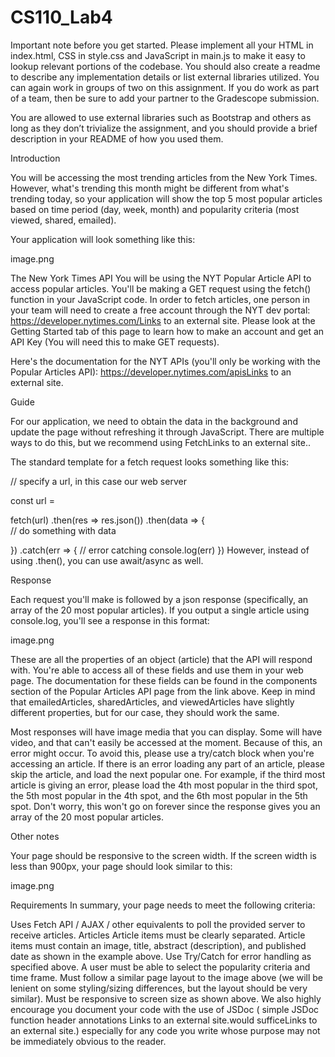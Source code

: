 # CS110_Lab4
Important note before you get started. Please implement all your HTML in index.html, CSS in style.css and JavaScript in main.js to make it easy to lookup relevant portions of the codebase. You should also create a readme to describe any implementation details or list external libraries utilized. You can again work in groups of two on this assignment. If you do work as part of a team, then be sure to add your partner to the Gradescope submission. 

You are allowed to use external libraries such as Bootstrap and others as long as they don’t trivialize the assignment, and you should provide a brief description in your README of how you used them. 

Introduction

You will be accessing the most trending articles from the New York Times. However, what's trending this month might be different from what's trending today, so your application will show the top 5 most popular articles based on time period (day, week, month) and popularity criteria (most viewed, shared, emailed).

Your application will look something like this:

image.png

The New York Times API
You will be using the NYT Popular Article API to access popular articles. You'll be making a GET request using the fetch() function in your JavaScript code. In order to fetch articles, one person in your team will need to create a free account through the NYT dev portal: https://developer.nytimes.com/Links to an external site. Please look at the Getting Started tab of this page to learn how to make an account and get an API Key (You will need this to make GET requests).

Here's the documentation for the NYT APIs (you'll only be working with the Popular Articles API): https://developer.nytimes.com/apisLinks to an external site.

Guide

For our application, we need to obtain the data in the background and update the page without refreshing it through JavaScript. There are multiple ways to do this, but we recommend using FetchLinks to an external site..

The standard template for a fetch request looks something like this:

// specify a url, in this case our web server

const url = 

fetch(url)
   .then(res => res.json()) .then(data => {  
   // do something with data

})
.catch(err => {
    // error catching
console.log(err) }) 
However, instead of using .then(), you can use await/async as well.

Response

Each request you'll make is followed by a json response (specifically, an array of the 20 most popular articles). If you output a single article using console.log, you'll see a response in this format:

image.png

These are all the properties of an object (article) that the API will respond with. You're able to access all of these fields and use them in your web page. The documentation for these fields can be found in the components section of the Popular Articles API page from the link above. Keep in mind that emailedArticles, sharedArticles, and viewedArticles have slightly different properties, but for our case, they should work the same.

Most responses will have image media that you can display. Some will have video, and that can't easily be accessed at the moment. Because of this, an error might occur. To avoid this, please use a try/catch block when you're accessing an article. If there is an error loading any part of an article, please skip the article, and load the next popular one. For example, if the third most article is giving an error, please load the 4th most popular in the third spot, the 5th most popular in the 4th spot, and the 6th most popular in the 5th spot. Don't worry, this won't go on forever since the response gives you an array of the 20 most popular articles.

Other notes

Your page should be responsive to the screen width. If the screen width is less than 900px, your page should look similar to this:

image.png

 

Requirements
In summary, your page needs to meet the following criteria:

Uses Fetch API / AJAX / other equivalents to poll the provided server to receive articles.
Articles
Article items must be clearly separated.
Article items must contain an image, title, abstract (description), and published date as shown in the example above.
Use Try/Catch for error handling as specified above.
A user must be able to select the popularity criteria and time frame.
Must follow a similar page layout to the image above (we will be lenient on some styling/sizing differences, but the layout should be very similar).
Must be responsive to screen size as shown above.
We also highly encourage you document your code with the use of JSDoc ( simple JSDoc function header annotations Links to an external site.would sufficeLinks to an external site.) especially for any code you write whose purpose may not be immediately obvious to the reader.